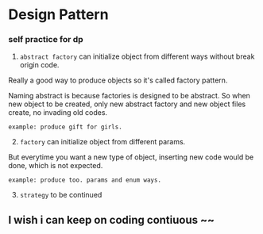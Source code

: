 # Design Pattern

### self practice for dp
1. `abstract factory` can initialize object from different ways without break origin code. 

  Really a good way to produce objects so it's called factory pattern.
  
  Naming abstract is because factories is designed to be abstract. So when new object to be created, only new abstract factory and new object files create, no invading old codes.
  
  ~~~
example: produce gift for girls.
~~~

2. `factory` can initialize object from different params.

  But everytime you want a new type of object, inserting new code would be done, which is not expected.
  
  ~~~
  example: produce too. params and enum ways.
  ~~~

3. `strategy` to be continued

## I wish i can keep on coding contiuous ~~
